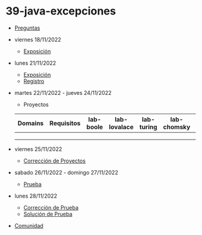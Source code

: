 # 39-java-excepciones

- [Preguntas](https://escuela.it/cursos/curso-recurrencia-desarrollo-software/clase/patron)
- viernes 18/11/2022
  - [Exposición](https://escuela.it/cursos/curso-recurrencia-desarrollo-software/clase/patron)
- lunes 21/11/2022
  - [Exposición](https://escuela.it/cursos/curso-recurrencia-desarrollo-software/clase/patron)
  - [Registro](https://forms.gle/pA2QvsW32P4KtTD77)
- martes 22/11/2022 - jueves 24/11/2022
  - Proyectos
  
  |Domains|Requisitos|lab-boole|lab-lovalace|lab-turing|lab-chomsky|lab-dijkstra|
  |-------|----------|---------|------------|----------|-----------|--------------|
  |       |          |         |            |          |           |              |
  |       |          |         |            |          |           |              |
  |       |          |         |            |          |           |              |
- viernes 25/11/2022
  - [Corrección de Proyectos](https://escuela.it/cursos/curso-recurrencia-desarrollo-software/clase/patron)
- sabado 26/11/2022 - domingo 27/11/2022
  - [Prueba](https://forms.gle/hB9UJoN2PYiexctH8)
- lunes 28/11/2022
  - [Corrección de Prueba](https://escuela.it/cursos/curso-recurrencia-desarrollo-software/clase/patron)
  - [Solución de Prueba](https://docs.google.com/spreadsheets/d/1Uwtqa5VdD5wK2X7eLgkS6_th16aPnsW8pa5Ft2TyLPo/edit#gid=0)
- [Comunidad](https://app.slack.com/client/T02S3KYD464/C02UL9JU75W)
